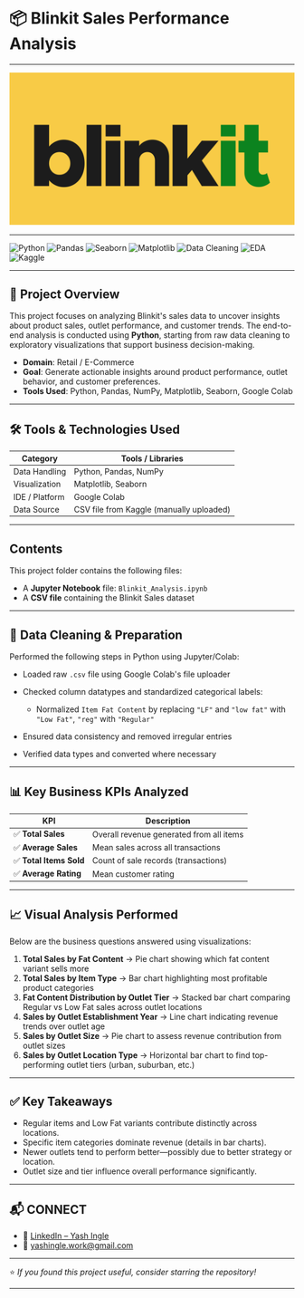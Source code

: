 # 📦 Blinkit Sales Performance Analysis

---

![Project Logo](logo.png)  

---

![Python](https://img.shields.io/badge/Python-Used-blue?logo=python)
![Pandas](https://img.shields.io/badge/Pandas-Used-lightgrey?logo=pandas)
![Seaborn](https://img.shields.io/badge/Seaborn-Used-lightblue?logo=seaborn)
![Matplotlib](https://img.shields.io/badge/Matplotlib-Used-orange?logo=matplotlib)
![Data Cleaning](https://img.shields.io/badge/Data%20Cleaning-Performed-informational)
![EDA](https://img.shields.io/badge/EDA-Included-success)
![Kaggle](https://img.shields.io/badge/Dataset-Kaggle-important?logo=kaggle)

---

## 📌 Project Overview

This project focuses on analyzing Blinkit's sales data to uncover insights about product sales, outlet performance, and customer trends. The end-to-end analysis is conducted using **Python**, starting from raw data cleaning to exploratory visualizations that support business decision-making.

* **Domain**: Retail / E-Commerce
* **Goal**: Generate actionable insights around product performance, outlet behavior, and customer preferences.
* **Tools Used**: Python, Pandas, NumPy, Matplotlib, Seaborn, Google Colab

---

## 🛠️ Tools & Technologies Used

| Category       | Tools / Libraries                        |
| -------------- | ---------------------------------------- |
| Data Handling  | Python, Pandas, NumPy                    |
| Visualization  | Matplotlib, Seaborn                      |
| IDE / Platform | Google Colab                             |
| Data Source    | CSV file from Kaggle (manually uploaded) |

---

## Contents  
This project folder contains the following files:  
- A **Jupyter Notebook** file: `Blinkit_Analysis.ipynb`  
- A **CSV file** containing the Blinkit Sales dataset  

---

## 🧹 Data Cleaning & Preparation

Performed the following steps in Python using Jupyter/Colab:

* Loaded raw `.csv` file using Google Colab's file uploader
* Checked column datatypes and standardized categorical labels:

  * Normalized `Item Fat Content` by replacing `"LF"` and `"low fat"` with `"Low Fat"`, `"reg"` with `"Regular"`
* Ensured data consistency and removed irregular entries
* Verified data types and converted where necessary

---

## 📊 Key Business KPIs Analyzed

| KPI                    | Description                              |
| ---------------------- | ---------------------------------------- |
| ✅ **Total Sales**      | Overall revenue generated from all items |
| ✅ **Average Sales**    | Mean sales across all transactions       |
| ✅ **Total Items Sold** | Count of sale records (transactions)     |
| ✅ **Average Rating**   | Mean customer rating                     |

---

## 📈 Visual Analysis Performed

Below are the business questions answered using visualizations:

1. **Total Sales by Fat Content**
   → Pie chart showing which fat content variant sells more
2. **Total Sales by Item Type**
   → Bar chart highlighting most profitable product categories
3. **Fat Content Distribution by Outlet Tier**
   → Stacked bar chart comparing Regular vs Low Fat sales across outlet locations
4. **Sales by Outlet Establishment Year**
   → Line chart indicating revenue trends over outlet age
5. **Sales by Outlet Size**
   → Pie chart to assess revenue contribution from outlet sizes
6. **Sales by Outlet Location Type**
   → Horizontal bar chart to find top-performing outlet tiers (urban, suburban, etc.)

---

## ✅ Key Takeaways

* Regular items and Low Fat variants contribute distinctly across locations.
* Specific item categories dominate revenue (details in bar charts).
* Newer outlets tend to perform better—possibly due to better strategy or location.
* Outlet size and tier influence overall performance significantly.

---

## 📬 CONNECT

* 🔗 [LinkedIn – Yash Ingle](https://www.linkedin.com/in/yashingle24)
* 📧 [yashingle.work@gmail.com](mailto:yashingle.work@gmail.com)

---

⭐ *If you found this project useful, consider starring the repository!*

---
